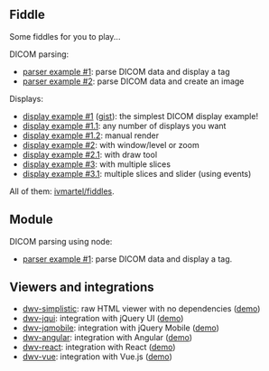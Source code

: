 ## Fiddle

Some fiddles for you to play...

DICOM parsing:
 * [parser example #1](https://jsfiddle.net/ivmartel/v2j2n6pc/): parse DICOM data and display a tag
 * [parser example #2](https://jsfiddle.net/ivmartel/fvy7L60j/): parse DICOM data and create an image

Displays:
 * [display example #1](https://jsfiddle.net/ivmartel/LteeL0gf/) ([gist](https://gist.github.com/ivmartel/7415ca9b21209e83b5e713d838529795)): the simplest DICOM display example!
 * [display example #1.1](https://jsfiddle.net/ivmartel/jkcmj0px/): any number of displays you want
 * [display example #1.2](https://jsfiddle.net/ivmartel/5ew3t619/): manual render
 * [display example #2](https://jsfiddle.net/ivmartel/kkp7ytk3/): with window/level or zoom
 * [display example #2.1](https://jsfiddle.net/ivmartel/fugw49be/): with draw tool
 * [display example #3](https://jsfiddle.net/ivmartel/hmetaz6f/): with multiple slices
 * [display example #3.1](https://jsfiddle.net/ivmartel/zvt0xemc/): multiple slices and slider (using events)

All of them: [ivmartel/fiddles](https://jsfiddle.net/user/ivmartel/fiddles/).

## Module

DICOM parsing using node:
 * [parser example #1](https://runkit.com/ivmartel/runkit-npm-dwv): parse DICOM data and display a tag.

## Viewers and integrations

 * [dwv-simplistic](https://github.com/ivmartel/dwv-simplistic): raw HTML viewer with no dependencies ([demo](https://ivmartel.github.io/dwv-simplistic/))
 * [dwv-jqui](https://github.com/ivmartel/dwv-jqui): integration with jQuery UI ([demo](https://ivmartel.github.io/dwv-jqui/))
 * [dwv-jqmobile](https://github.com/ivmartel/dwv-jqmobile): integration with jQuery Mobile ([demo](https://ivmartel.github.io/dwv-jqmobile/))
 * [dwv-angular](https://github.com/ivmartel/dwv-angular): integration with Angular ([demo](https://ivmartel.github.io/dwv-angular/))
 * [dwv-react](https://github.com/ivmartel/dwv-react): integration with React ([demo](https://ivmartel.github.io/dwv-react/))
 * [dwv-vue](https://github.com/ivmartel/dwv-vue): integration with Vue.js ([demo](https://ivmartel.github.io/dwv-vue/))
